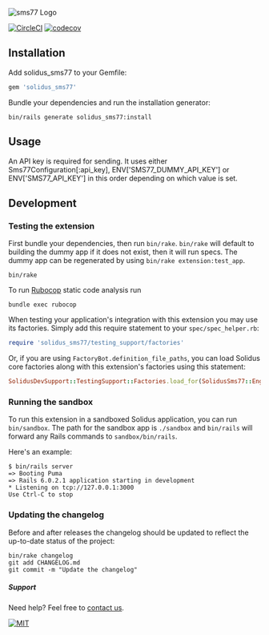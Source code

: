![sms77 Logo](https://www.sms77.io/wp-content/uploads/2019/07/sms77-Logo-400x79.png "sms77 Logo")


[![CircleCI](https://circleci.com/gh/solidusio-contrib/solidus_sms77.svg?style=shield)](https://circleci.com/gh/solidusio-contrib/solidus_sms77)
[![codecov](https://codecov.io/gh/solidusio-contrib/solidus_sms77/branch/master/graph/badge.svg)](https://codecov.io/gh/solidusio-contrib/solidus_sms77)

<!-- Explain what your extension does. -->

## Installation

Add solidus_sms77 to your Gemfile:

```ruby
gem 'solidus_sms77'
```

Bundle your dependencies and run the installation generator:

```shell
bin/rails generate solidus_sms77:install
```

## Usage

An API key is required for sending.
It uses either Sms77Configuration[:api_key], ENV['SMS77_DUMMY_API_KEY'] or ENV['SMS77_API_KEY'] in this order depending on which value is set.

## Development

### Testing the extension

First bundle your dependencies, then run `bin/rake`. `bin/rake` will default to building the dummy
app if it does not exist, then it will run specs. The dummy app can be regenerated by using
`bin/rake extension:test_app`.

```shell
bin/rake
```

To run [Rubocop](https://github.com/bbatsov/rubocop) static code analysis run

```shell
bundle exec rubocop
```

When testing your application's integration with this extension you may use its factories.
Simply add this require statement to your `spec/spec_helper.rb`:

```ruby
require 'solidus_sms77/testing_support/factories'
```

Or, if you are using `FactoryBot.definition_file_paths`, you can load Solidus core
factories along with this extension's factories using this statement:

```ruby
SolidusDevSupport::TestingSupport::Factories.load_for(SolidusSms77::Engine)
```

### Running the sandbox

To run this extension in a sandboxed Solidus application, you can run `bin/sandbox`. The path for
the sandbox app is `./sandbox` and `bin/rails` will forward any Rails commands to
`sandbox/bin/rails`.

Here's an example:

```
$ bin/rails server
=> Booting Puma
=> Rails 6.0.2.1 application starting in development
* Listening on tcp://127.0.0.1:3000
Use Ctrl-C to stop
```

### Updating the changelog

Before and after releases the changelog should be updated to reflect the up-to-date status of
the project:

```shell
bin/rake changelog
git add CHANGELOG.md
git commit -m "Update the changelog"
```


##### Support

Need help? Feel free to [contact us](https://www.sms77.io/en/company/contact/).

[![MIT](https://img.shields.io/badge/License-MIT-teal.svg)](LICENSE)
